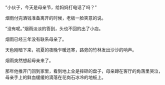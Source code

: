 “小伙子，今天是母亲节，给妈妈打电话了吗？”

烟雨付完酒钱准备离开的时候，老板一脸笑意的说。

“没有呢。”烟雨淡淡的答到，头也不回的出了小店。

烟雨已经三年没有联系母亲了。

天色刚暗下来，初夏的夜晚乍暖还寒，路旁的竹林发出沙沙的响声。

烟雨突然想起母亲来了。

那年他推开门回到家里，看到地上全是摔碎的盘子，母亲蹲在客厅的角落里哭泣，母亲手上的鲜血缓缓的滴落在花岗石冰冷的地板上。

